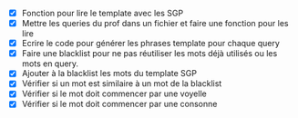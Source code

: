 - [x] Fonction pour lire le template avec les SGP
- [x] Mettre les queries du prof dans un fichier et faire une fonction pour les lire
- [x] Ecrire le code pour générer les phrases template pour chaque query
- [x] Faire une blacklist pour ne pas réutiliser les mots déjà utilisés ou les mots en query.
- [x] Ajouter à la blacklist les mots du template SGP
- [x] Vérifier si un mot est similaire à un mot de la blacklist
- [x] Vérifier si le mot doit commencer par une voyelle
- [x] Vérifier si le mot doit commencer par une consonne
